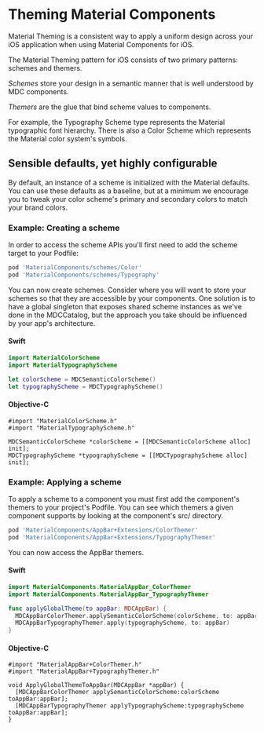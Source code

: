 <!--docs:
title: "Theming"
layout: landing
section: docs
path: /docs/theming/
-->

# Theming Material Components

Material Theming is a consistent way to apply a uniform design across your iOS application when using Material Components for iOS.

The Material Theming pattern for iOS consists of two primary patterns: schemes and themers.

*Schemes* store your design in a semantic manner that is well understood by MDC components.

*Themers* are the glue that bind scheme values to components.

For example, the Typography Scheme type represents the Material typographic font hierarchy. There is
also a Color Scheme which represents the Material color system's symbols.

## Sensible defaults, yet highly configurable

By default, an instance of a scheme is initialized with the Material defaults. You can use these
defaults as a baseline, but at a minimum we encourage you to tweak your color scheme's primary and
secondary colors to match your brand colors.

### Example: Creating a scheme

In order to access the scheme APIs you'll first need to add the scheme target to your Podfile:

``` bash
pod 'MaterialComponents/schemes/Color'
pod 'MaterialComponents/schemes/Typography'
```

You can now create schemes. Consider where you will want to store your schemes so that they are
accessible by your components. One solution is to have a global singleton that exposes shared
scheme instances as we've done in the MDCCatalog, but the approach you take should be influenced
by your app's architecture.

<!--<div class="material-code-render" markdown="1">-->
#### Swift

``` swift
import MaterialColorScheme
import MaterialTypographyScheme

let colorScheme = MDCSemanticColorScheme()
let typographyScheme = MDCTypographyScheme()
```

#### Objective-C

``` objc
#import "MaterialColorScheme.h"
#import "MaterialTypographyScheme.h"

MDCSemanticColorScheme *colorScheme = [[MDCSemanticColorScheme alloc] init];
MDCTypographyScheme *typographyScheme = [[MDCTypographyScheme alloc] init];
```
<!--</div>-->

### Example: Applying a scheme

To apply a scheme to a component you must first add the component's themers to your project's
Podfile. You can see which themers a given component supports by looking at the component's src/
directory.

``` bash
pod 'MaterialComponents/AppBar+Extensions/ColorThemer'
pod 'MaterialComponents/AppBar+Extensions/TypographyThemer'
```

You can now access the AppBar themers.

<!--<div class="material-code-render" markdown="1">-->
#### Swift

``` swift
import MaterialComponents.MaterialAppBar_ColorThemer
import MaterialComponents.MaterialAppBar_TypographyThemer

func applyGlobalTheme(to appBar: MDCAppBar) {
  MDCAppBarColorThemer.applySemanticColorScheme(colorScheme, to: appBar)
  MDCAppBarTypographyThemer.apply(typographyScheme, to: appBar)
}
```

#### Objective-C

``` objc
#import "MaterialAppBar+ColorThemer.h"
#import "MaterialAppBar+TypographyThemer.h"

void ApplyGlobalThemeToAppBar(MDCAppBar *appBar) {
  [MDCAppBarColorThemer applySemanticColorScheme:colorScheme toAppBar:appBar];
  [MDCAppBarTypographyThemer applyTypographyScheme:typographyScheme toAppBar:appBar];
}
```
<!--</div>-->
